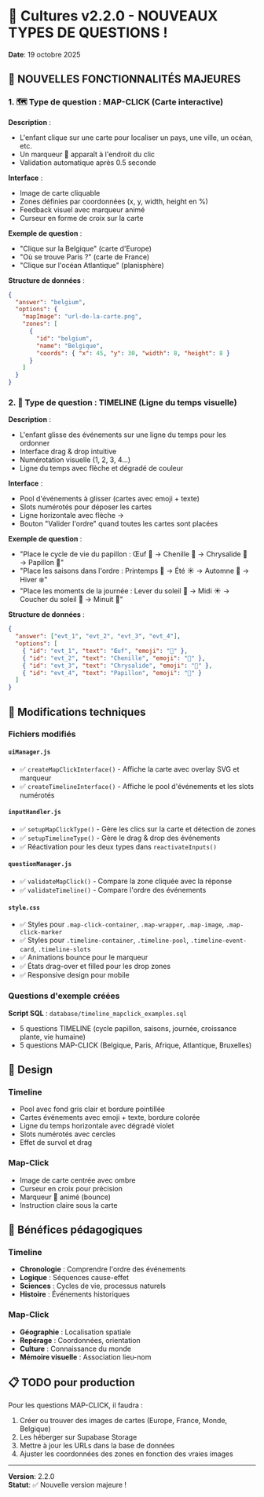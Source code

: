 # 🎉 Cultures v2.2.0 - NOUVEAUX TYPES DE QUESTIONS !

**Date**: 19 octobre 2025

## 🚀 NOUVELLES FONCTIONNALITÉS MAJEURES

### 1. 🗺️ Type de question : MAP-CLICK (Carte interactive)

**Description** :

- L'enfant clique sur une carte pour localiser un pays, une ville, un océan, etc.
- Un marqueur 📍 apparaît à l'endroit du clic
- Validation automatique après 0.5 seconde

**Interface** :

- Image de carte cliquable
- Zones définies par coordonnées (x, y, width, height en %)
- Feedback visuel avec marqueur animé
- Curseur en forme de croix sur la carte

**Exemple de question** :

- "Clique sur la Belgique" (carte d'Europe)
- "Où se trouve Paris ?" (carte de France)
- "Clique sur l'océan Atlantique" (planisphère)

**Structure de données** :

```json
{
  "answer": "belgium",
  "options": {
    "mapImage": "url-de-la-carte.png",
    "zones": [
      {
        "id": "belgium",
        "name": "Belgique",
        "coords": { "x": 45, "y": 30, "width": 8, "height": 8 }
      }
    ]
  }
}
```

### 2. 📅 Type de question : TIMELINE (Ligne du temps visuelle)

**Description** :

- L'enfant glisse des événements sur une ligne du temps pour les ordonner
- Interface drag & drop intuitive
- Numérotation visuelle (1, 2, 3, 4...)
- Ligne du temps avec flèche et dégradé de couleur

**Interface** :

- Pool d'événements à glisser (cartes avec emoji + texte)
- Slots numérotés pour déposer les cartes
- Ligne horizontale avec flèche →
- Bouton "Valider l'ordre" quand toutes les cartes sont placées

**Exemple de question** :

- "Place le cycle de vie du papillon : Œuf 🥚 → Chenille 🐛 → Chrysalide 🧬 → Papillon 🦋"
- "Place les saisons dans l'ordre : Printemps 🌸 → Été ☀️ → Automne 🍂 → Hiver ❄️"
- "Place les moments de la journée : Lever du soleil 🌅 → Midi ☀️ → Coucher du soleil 🌇 → Minuit 🌙"

**Structure de données** :

```json
{
  "answer": ["evt_1", "evt_2", "evt_3", "evt_4"],
  "options": [
    { "id": "evt_1", "text": "Œuf", "emoji": "🥚" },
    { "id": "evt_2", "text": "Chenille", "emoji": "🐛" },
    { "id": "evt_3", "text": "Chrysalide", "emoji": "🧬" },
    { "id": "evt_4", "text": "Papillon", "emoji": "🦋" }
  ]
}
```

## 🔧 Modifications techniques

### Fichiers modifiés

#### `uiManager.js`

- ✅ `createMapClickInterface()` - Affiche la carte avec overlay SVG et marqueur
- ✅ `createTimelineInterface()` - Affiche le pool d'événements et les slots numérotés

#### `inputHandler.js`

- ✅ `setupMapClickType()` - Gère les clics sur la carte et détection de zones
- ✅ `setupTimelineType()` - Gère le drag & drop des événements
- ✅ Réactivation pour les deux types dans `reactivateInputs()`

#### `questionManager.js`

- ✅ `validateMapClick()` - Compare la zone cliquée avec la réponse
- ✅ `validateTimeline()` - Compare l'ordre des événements

#### `style.css`

- ✅ Styles pour `.map-click-container`, `.map-wrapper`, `.map-image`, `.map-click-marker`
- ✅ Styles pour `.timeline-container`, `.timeline-pool`, `.timeline-event-card`, `.timeline-slots`
- ✅ Animations bounce pour le marqueur
- ✅ États drag-over et filled pour les drop zones
- ✅ Responsive design pour mobile

### Questions d'exemple créées

**Script SQL** : `database/timeline_mapclick_examples.sql`

- 5 questions TIMELINE (cycle papillon, saisons, journée, croissance plante, vie humaine)
- 5 questions MAP-CLICK (Belgique, Paris, Afrique, Atlantique, Bruxelles)

## 🎨 Design

### Timeline

- Pool avec fond gris clair et bordure pointillée
- Cartes événements avec emoji + texte, bordure colorée
- Ligne du temps horizontale avec dégradé violet
- Slots numérotés avec cercles
- Effet de survol et drag

### Map-Click

- Image de carte centrée avec ombre
- Curseur en croix pour précision
- Marqueur 📍 animé (bounce)
- Instruction claire sous la carte

## 🎯 Bénéfices pédagogiques

### Timeline

- **Chronologie** : Comprendre l'ordre des événements
- **Logique** : Séquences cause-effet
- **Sciences** : Cycles de vie, processus naturels
- **Histoire** : Événements historiques

### Map-Click

- **Géographie** : Localisation spatiale
- **Repérage** : Coordonnées, orientation
- **Culture** : Connaissance du monde
- **Mémoire visuelle** : Association lieu-nom

## 📋 TODO pour production

Pour les questions MAP-CLICK, il faudra :

1. Créer ou trouver des images de cartes (Europe, France, Monde, Belgique)
2. Les héberger sur Supabase Storage
3. Mettre à jour les URLs dans la base de données
4. Ajuster les coordonnées des zones en fonction des vraies images

---

**Version**: 2.2.0  
**Statut**: ✅ Nouvelle version majeure !

